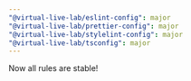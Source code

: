 ```yaml
---
"@virtual-live-lab/eslint-config": major
"@virtual-live-lab/prettier-config": major
"@virtual-live-lab/stylelint-config": major
"@virtual-live-lab/tsconfig": major
---
```


Now all rules are stable!
